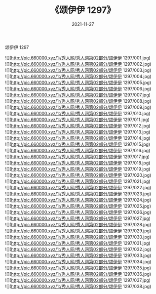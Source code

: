 ﻿---
layout: post
title:  《颂伊伊 1297》
date:   2021-11-27
img: http://pic.660000.xyz/1:/秀人网/秀人网第02部分/颂伊伊 1297/000.jpg
categories: [美女, 清纯, 唯美]
---

颂伊伊 1297

  ![](http://pic.660000.xyz/1:/秀人网/秀人网第02部分/颂伊伊 1297/001.jpg) <br> ![](http://pic.660000.xyz/1:/秀人网/秀人网第02部分/颂伊伊 1297/002.jpg) <br> ![](http://pic.660000.xyz/1:/秀人网/秀人网第02部分/颂伊伊 1297/003.jpg) <br> ![](http://pic.660000.xyz/1:/秀人网/秀人网第02部分/颂伊伊 1297/004.jpg) <br> ![](http://pic.660000.xyz/1:/秀人网/秀人网第02部分/颂伊伊 1297/005.jpg) <br> ![](http://pic.660000.xyz/1:/秀人网/秀人网第02部分/颂伊伊 1297/006.jpg) <br> ![](http://pic.660000.xyz/1:/秀人网/秀人网第02部分/颂伊伊 1297/007.jpg) <br> ![](http://pic.660000.xyz/1:/秀人网/秀人网第02部分/颂伊伊 1297/008.jpg) <br> ![](http://pic.660000.xyz/1:/秀人网/秀人网第02部分/颂伊伊 1297/009.jpg) <br> ![](http://pic.660000.xyz/1:/秀人网/秀人网第02部分/颂伊伊 1297/010.jpg) <br> ![](http://pic.660000.xyz/1:/秀人网/秀人网第02部分/颂伊伊 1297/011.jpg) <br> ![](http://pic.660000.xyz/1:/秀人网/秀人网第02部分/颂伊伊 1297/012.jpg) <br> ![](http://pic.660000.xyz/1:/秀人网/秀人网第02部分/颂伊伊 1297/013.jpg) <br> ![](http://pic.660000.xyz/1:/秀人网/秀人网第02部分/颂伊伊 1297/014.jpg) <br> ![](http://pic.660000.xyz/1:/秀人网/秀人网第02部分/颂伊伊 1297/015.jpg) <br> ![](http://pic.660000.xyz/1:/秀人网/秀人网第02部分/颂伊伊 1297/016.jpg) <br> ![](http://pic.660000.xyz/1:/秀人网/秀人网第02部分/颂伊伊 1297/017.jpg) <br> ![](http://pic.660000.xyz/1:/秀人网/秀人网第02部分/颂伊伊 1297/018.jpg) <br> ![](http://pic.660000.xyz/1:/秀人网/秀人网第02部分/颂伊伊 1297/019.jpg) <br> ![](http://pic.660000.xyz/1:/秀人网/秀人网第02部分/颂伊伊 1297/020.jpg) <br> ![](http://pic.660000.xyz/1:/秀人网/秀人网第02部分/颂伊伊 1297/021.jpg) <br> ![](http://pic.660000.xyz/1:/秀人网/秀人网第02部分/颂伊伊 1297/022.jpg) <br> ![](http://pic.660000.xyz/1:/秀人网/秀人网第02部分/颂伊伊 1297/023.jpg) <br> ![](http://pic.660000.xyz/1:/秀人网/秀人网第02部分/颂伊伊 1297/024.jpg) <br> ![](http://pic.660000.xyz/1:/秀人网/秀人网第02部分/颂伊伊 1297/025.jpg) <br> ![](http://pic.660000.xyz/1:/秀人网/秀人网第02部分/颂伊伊 1297/026.jpg) <br> ![](http://pic.660000.xyz/1:/秀人网/秀人网第02部分/颂伊伊 1297/027.jpg) <br> ![](http://pic.660000.xyz/1:/秀人网/秀人网第02部分/颂伊伊 1297/028.jpg) <br> ![](http://pic.660000.xyz/1:/秀人网/秀人网第02部分/颂伊伊 1297/029.jpg) <br> ![](http://pic.660000.xyz/1:/秀人网/秀人网第02部分/颂伊伊 1297/030.jpg) <br> ![](http://pic.660000.xyz/1:/秀人网/秀人网第02部分/颂伊伊 1297/031.jpg) <br> ![](http://pic.660000.xyz/1:/秀人网/秀人网第02部分/颂伊伊 1297/032.jpg) <br> ![](http://pic.660000.xyz/1:/秀人网/秀人网第02部分/颂伊伊 1297/033.jpg) <br> ![](http://pic.660000.xyz/1:/秀人网/秀人网第02部分/颂伊伊 1297/034.jpg) <br> ![](http://pic.660000.xyz/1:/秀人网/秀人网第02部分/颂伊伊 1297/035.jpg) <br> ![](http://pic.660000.xyz/1:/秀人网/秀人网第02部分/颂伊伊 1297/036.jpg) <br> ![](http://pic.660000.xyz/1:/秀人网/秀人网第02部分/颂伊伊 1297/037.jpg) <br> ![](http://pic.660000.xyz/1:/秀人网/秀人网第02部分/颂伊伊 1297/038.jpg) <br>